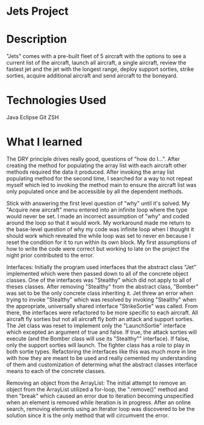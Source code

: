 # Jets Project
 
# Description
"Jets" comes with a pre-built fleet of 5 aircraft with the options to see a current list of the aircraft, launch all aircraft, a single aircraft, review the fastest jet and the jet with the longest range, deploy support sorties, strike sorties, acquire additional aircraft and send aircraft to the boneyard.   
# Technologies Used
Java
Eclipse
Git
ZSH

# What I learned
The DRY principle drives really good, questions of "how do I...". After creating the method for populating the array list with each aircraft other methods required the data it produced. After invoking the array list populating method for the second time, I searched for a way to not repeat myself which led to invoking the method main to ensure the aircraft list was only populated once and be accessible by all the dependent methods.
 
Stick with answering the first level question of "why" until it's solved. My "Acquire new aircraft"  menu entered into an infinite loop where the type would never be set. I made an incorrect assumption of "why" and coded around the loop so that it would work. My workaround made me return to the base-level question of why my code was infinite loop when I thought it should work which revealed the while loop was set to never en because I reset the condition for it to run within its own block. My first assumptions of how to write the code were correct but working to late on the project the night prior contributed to the error. 
 
Interfaces: Initially the program used interfaces that the abstract class "Jet" implemented which were then passed down to all of the concrete object classes. One of the interfaces was "Stealthy" which did not apply to all of theses classes. After removing "Stealthy" from the abstract class, "Bomber" was set to be the only concrete class inheriting it. Jet threw an error when trying to invoke "Stealthy" which was resolved by invoking "Stealthy" when the appropriate, universally shared interface "StrikeSortie" was called. From there, the interfaces were refactored to be more specific to each aircraft. All aircraft fly sorties but not all aircraft fly both an attack and support sorties. The Jet class was reset to implement only the "LaunchSortie" interface which excepted an argument of true and false. If true, the attack sorties will execute (and the Bomber class will use its "Stealthy"" interface). If false, only the support sorties will launch. The fighter class has a role to play in both sortie types. Refactoring the interfaces like this was much more in line with how they are meant to be used and really cemented my understanding of them and customization of determing what the abstract classes interface means to each of the concrete classes.

Removing an object from the ArrayList: The initial attempt to remove an object from the ArrayList utilized a for-loop, the ".remove()" method and then "break" which caused an error due to iteration becoming unspecified when an element is removed while iteration is in progress. After an online search, removing elements using an Iterator loop was discovered to be the solution since it is the only method that will circumvent the error. 



